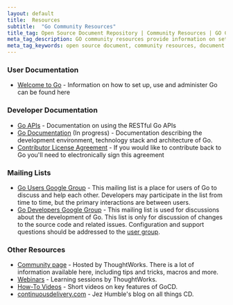 ```yaml
---
layout: default
title:  Resources
subtitle:  "Go Community Resources"
title_tag: Open Source Document Repository | Community Resources | GO CD
meta_tag_description: GO community resources provide information on set up, software help documentation, mailing list and other resources
meta_tag_keywords: open source document, community resources, document repository, continuous delivery, go
---
```


### User Documentation

- <a href="http://www.go.cd/documentation/user/current/">Welcome to Go</a> - Information on how to set up, use and administer Go can be found here

### Developer Documentation

- <a href="http://www.go.cd/documentation/user/current/api/go_api.html">Go APIs</a> - Documentation on using the RESTful Go APIs
- <a href="http://www.go.cd/documentation/developer">Go Documentation</a> (In progress) - Documentation describing the development environment, technology stack and architecture of Go. 
- <a href="/contribute/cla.html">Contributor License Agreement</a> - If you would like to contribute back to Go you'll need to electronically sign this agreement

### Mailing Lists

- <a href="https://groups.google.com/forum/#!forum/go-cd">Go Users Google Group</a> - This mailing list is a place for users of Go to discuss and help each other. Developers may participate in the list from time to time, but the primary interactions are between users. 
- <a href="https://groups.google.com/forum/#!forum/go-cd-dev">Go Developers Google Group</a> - This mailing list is used for discussions about the development of Go. This list is only for discussion of changes to the source code and related issues. Configuration and support questions should be addressed to the <a href="https://groups.google.com/forum/#!forum/go-cd">user group</a>.


### Other Resources
- <a href="http://support.thoughtworks.com/categories/20002778-Go-Community-Support">Community page</a> - Hosted by ThoughtWorks. There is a lot of information available here, including tips and tricks, macros and more.
- <a href="http://www.thoughtworks.com/products/go-continuous-delivery/resources">Webinars</a> - Learning sessions by ThoughtWorks.
- <a href="/videos">How-To Videos</a> - Short videos on key features of GoCD.
- <a href="http://continuousdelivery.com/">continuousdelivery.com</a> - Jez Humble's blog on all things CD.

